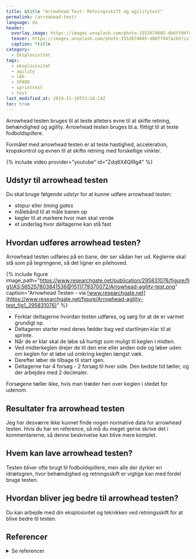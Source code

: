 ```yaml
---
title: &title "Arrowhead Test: Retningsskift og agilitytest"
permalink: /arrowhead-test/
language: da
header:
  overlay_image: https://images.unsplash.com/photo-1552674605-db6ffd4facb5?ixlib=rb-1.2.1&ixid=eyJhcHBfaWQiOjEyMDd9&auto=format&fit=crop&height=630&w=1200&q=10
  teaser: https://images.unsplash.com/photo-1552674605-db6ffd4facb5?ixlib=rb-1.2.1&ixid=eyJhcHBfaWQiOjEyMDd9&auto=format&fit=crop&height=300&w=400&q=10
  caption: *title
category:
  - Eksplosivitet
tags:
  - eksplosivitet
  - agility
  - løb
  - SPARQ
  - sprinttest
  - test
last_modified_at: 2019-11-19T23:14:14Z
toc: true
---
```


Arrowhead testen bruges til at teste atleters evne til at skifte retning, behændighed og agility. Arrowhead testen bruges bl.a. flittigt til at teste fodboldspillere.

Formålet med arrowhead testen er at teste hastighed, acceleration, kropskontrol og evnen til at skifte retning med forskellige vinkler.

{% include video provider="youtube" id="Zdq6X4QlRg4" %}

## Udstyr til arrowhead testen

Du skal bruge følgende udstyr for at kunne udføre arrowhead testen:

- stopur eller _timing gates_
- målebånd til at måle banen op
- kegler til at markere hvor man skal vende
- et underlag hvor deltagerne kan stå fast

## Hvordan udføres arrowhead testen?

Arrowhead testen udføres på en bane, der ser sådan her ud. Keglerne skal stå som på tegningene, så det ligner en pilehoved.

{% include figure image_path="https://www.researchgate.net/publication/295831076/figure/fig1/AS:565257803841536@1511779370072/Arrowhead-agility-test.png" caption="Arrowhead Testen - via [www.researchgate.net](https://www.researchgate.net/figure/Arrowhead-agility-test_fig1_295831076)" %}

- Forklar deltagerne hvordan testen udføres, og sørg for at de er varmet grundigt op.
- Deltageren starter med deres fødder bag ved startlinjen klar til at sprinte.
- Når de er klar skal de løbe så hurtigt som muligt til keglen i midten.
- Ved midterkeglen drejer de til den ene eller anden side og løber uden om keglen for at løbe ud omkring keglen længst væk.
- Derefter løber de tilbage til start igen.
- Deltagerne har 4 forsøg - 2 forsøg til hver side. Den bedste tid tæller, og der arbejdes med 2 decimaler.

Forsøgene tæller ikke, hvis man træder hen over keglen i stedet for udenom.

## Resultater fra arrowhead testen

Jeg har desværre ikke kunnet finde nogen normative data for arrowhead testen. Hvis du har en reference, så må du meget gerne skrive det i kommentarerne, så denne beskrivelse kan blive mere komplet.

## Hvem kan lave arrowhead testen?

Testen bliver ofte brugt til fodboldspillere, men alle der dyrker en idrætsgren, hvor behændighed og retningsskift er vigtige kan med fordel bruge testen.

## Hvordan bliver jeg bedre til arrowhead testen?

Du kan arbejde med din eksplosivitet og teknikken ved retningsskift for at blive bedre til testen.

## Referencer

<details markdown="1">
  <summary>Se referencer</summary>

- [Topendsports.com](https://www.topendsports.com/testing/tests/arrowhead-agility-drill.htm)
- Muniroglu, Surhat, og Erdem Subak. 2018. “[A Comparison of 5, 10, 30 Meters Sprint, Modified T-Test, Arrowhead and Illinois Agility Tests on Football Referees](https://files.eric.ed.gov/fulltext/EJ1182624.pdf)”. _Journal of Education and Training Studies_ 6 (8): 70. [https://doi.org/10.11114/jets.v6i8.3360](https://doi.org/10.11114/jets.v6i8.3360).
- Rago, Vincenzo, João Brito, Pedro Figueiredo, Georgios Ermidis, Daniel Barreira, og António Rebelo. 2020. “The Arrowhead Agility Test: Reliability, Minimum Detectable Change, and Practical Applications in Soccer Players”. _Journal of Strength and Conditioning Research_ 34 (2): 483–94. [https://doi.org/10.1519/JSC.0000000000002987](https://doi.org/10.1519/JSC.0000000000002987).
</details>
